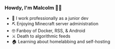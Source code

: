 ### Howdy, I'm Malcolm 👋🤠

<!--
**laforcem/laforcem** is a ✨ _special_ ✨ repository because its `README.md` (this file) appears on your GitHub profile.

Here are some ideas to get you started:

- 🔭 I’m currently working on ...
- 🌱 I’m currently learning ...
- 👯 I’m looking to collaborate on ...
- 🤔 I’m looking for help with ...
- 💬 Ask me about ...
- 📫 How to reach me: ...
- 😄 Pronouns: ...
- ⚡ Fun fact: ...
-->

- 💼 I work professionally as a junior dev
- ⛏️ Enjoying Minecraft server administration
- 🤓 Fanboy of Docker, RSS, & Android
- ⚔️ Death to algorithmic feeds
- 🏠 Learning about homelabbing and self-hosting
